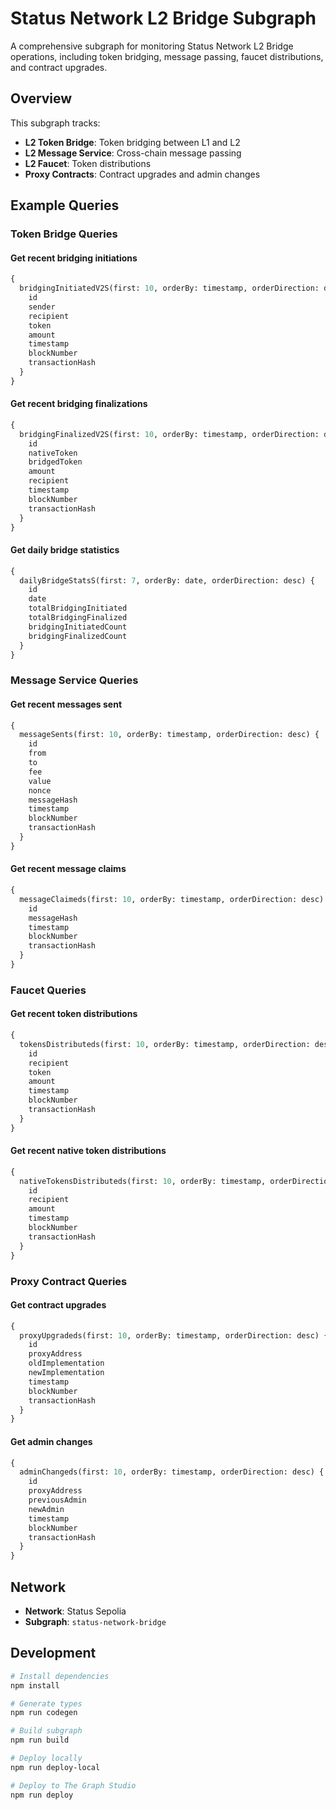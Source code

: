 # Status Network L2 Bridge Subgraph

A comprehensive subgraph for monitoring Status Network L2 Bridge operations, including token bridging, message passing, faucet distributions, and contract upgrades.

## Overview

This subgraph tracks:
- **L2 Token Bridge**: Token bridging between L1 and L2
- **L2 Message Service**: Cross-chain message passing
- **L2 Faucet**: Token distributions
- **Proxy Contracts**: Contract upgrades and admin changes

## Example Queries

### Token Bridge Queries

#### Get recent bridging initiations
```graphql
{
  bridgingInitiatedV2S(first: 10, orderBy: timestamp, orderDirection: desc) {
    id
    sender
    recipient
    token
    amount
    timestamp
    blockNumber
    transactionHash
  }
}
```

#### Get recent bridging finalizations
```graphql
{
  bridgingFinalizedV2S(first: 10, orderBy: timestamp, orderDirection: desc) {
    id
    nativeToken
    bridgedToken
    amount
    recipient
    timestamp
    blockNumber
    transactionHash
  }
}
```

#### Get daily bridge statistics
```graphql
{
  dailyBridgeStatsS(first: 7, orderBy: date, orderDirection: desc) {
    id
    date
    totalBridgingInitiated
    totalBridgingFinalized
    bridgingInitiatedCount
    bridgingFinalizedCount
  }
}
```

### Message Service Queries

#### Get recent messages sent
```graphql
{
  messageSents(first: 10, orderBy: timestamp, orderDirection: desc) {
    id
    from
    to
    fee
    value
    nonce
    messageHash
    timestamp
    blockNumber
    transactionHash
  }
}
```

#### Get recent message claims
```graphql
{
  messageClaimeds(first: 10, orderBy: timestamp, orderDirection: desc) {
    id
    messageHash
    timestamp
    blockNumber
    transactionHash
  }
}
```

### Faucet Queries

#### Get recent token distributions
```graphql
{
  tokensDistributeds(first: 10, orderBy: timestamp, orderDirection: desc) {
    id
    recipient
    token
    amount
    timestamp
    blockNumber
    transactionHash
  }
}
```

#### Get recent native token distributions
```graphql
{
  nativeTokensDistributeds(first: 10, orderBy: timestamp, orderDirection: desc) {
    id
    recipient
    amount
    timestamp
    blockNumber
    transactionHash
  }
}
```

### Proxy Contract Queries

#### Get contract upgrades
```graphql
{
  proxyUpgradeds(first: 10, orderBy: timestamp, orderDirection: desc) {
    id
    proxyAddress
    oldImplementation
    newImplementation
    timestamp
    blockNumber
    transactionHash
  }
}
```

#### Get admin changes
```graphql
{
  adminChangeds(first: 10, orderBy: timestamp, orderDirection: desc) {
    id
    proxyAddress
    previousAdmin
    newAdmin
    timestamp
    blockNumber
    transactionHash
  }
}
```

## Network

- **Network**: Status Sepolia
- **Subgraph**: `status-network-bridge`

## Development

```bash
# Install dependencies
npm install

# Generate types
npm run codegen

# Build subgraph
npm run build

# Deploy locally
npm run deploy-local

# Deploy to The Graph Studio
npm run deploy
```
